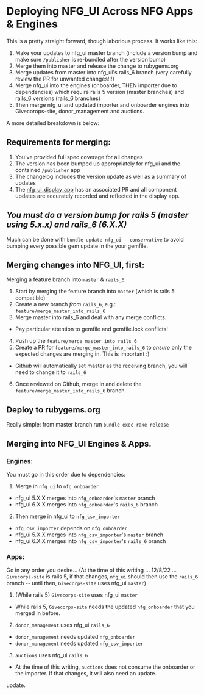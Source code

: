 # Deploying NFG_UI Across NFG Apps & Engines
This is a pretty straight forward, though laborious process. It works like this:
1. Make your updates to nfg_ui master branch (include a version bump and make sure `/publisher` is re-bundled after the version bump)
2. Merge them into master and release the change to rubygems.org
3. Merge updates from master into nfg_ui's rails_6 branch (very carefully review the PR for unwanted changes!!!)
4. Merge nfg_ui into the engines (onboarder, THEN importer due to dependencies) which require rails 5 version (master branches) and rails_6 versions (rails_6 branches)
5. Then merge nfg_ui and updated importer and onboarder engines into Givecorops-site, donor_management and auctions.

A more detailed breakdown is below:

## Requirements for merging:
1. You've provided full spec coverage for all changes
2. The version has been bumped up appropriately for nfg_ui and the contained `/publisher` app
3. The changelog includes the version update as well as a summary of updates
4. The [nfg_ui_display_app](https://github.com/network-for-good/nfg_ui_display_app) has an associated PR and all component updates are accurately recorded and reflected in the display app.

## *You must do a version bump for rails 5 (master using 5.x.x) and rails_6 (6.X.X)*
Much can be done with `bundle update nfg_ui --conservative` to avoid bumping every possible gem update in the your gemfile.

## Merging changes into NFG_UI, first:
Merging a feature branch into `master` & `rails_6`:
1. Start by merging the feature branch into `master` (which is rails 5 compatible)
2. Create a new branch *from* `rails_6`, e.g.: `feature/merge_master_into_rails_6`
3. Merge master into rails_6 and deal with any merge conflicts.
  * Pay particular attention to gemfile and gemfile.lock conflicts!
4. Push up the `feature/merge_master_into_rails_6`
5. Create a PR for `feature/merge_master_into_rails_6` to *ensure* only the expected changes are merging in. This is important :)
  * Github will automatically set master as the receiving branch, you will need to change it to `rails_6`
6. Once reviewed on Github, merge in and delete the `feature/merge_master_into_rails_6` branch.

## Deploy to rubygems.org
Really simple: from master branch run `bundle exec rake release`

## Merging into NFG_UI Engines & Apps.

### Engines:
You must go in this order due to dependencies:
1. Merge in `nfg_ui` to `nfg_onboarder`
  * nfg_ui 5.X.X merges into `nfg_onboarder`'s `master` branch
  * nfg_ui 6.X.X merges into `nfg_onboarder`'s `rails_6` branch
2. Then merge in nfg_ui to `nfg_csv_importer`
  * `nfg_csv_importer` depends on `nfg_onboarder`
  * nfg_ui 5.X.X merges into `nfg_csv_importer`'s `master` branch
  * nfg_ui 6.X.X merges into `nfg_csv_importer`'s `rails_6` branch

### Apps:
Go in any order you desire...
(At the time of this writing ... 12/8/22 ... `Givecorps-site` is rails 5, if that changes, `nfg_ui` should then use the `rails_6` branch -- until then, `Givecorps-site` uses nfg_ui `master`)
1. (While rails 5) `Givecorps-site` uses nfg_ui `master`
  * While rails 5, `Givecorps-site` needs the updated `nfg_onboarder` that you merged in before.
2. `donor_management` uses nfg_ui `rails_6`
  * `donor_management` needs updated `nfg_onboarder`
  * `donor_management` needs updated `nfg_csv_importer`
3. `auctions` uses nfg_ui `rails_6`
  * At the time of this writing, `auctions` does not consume the onboarder or the importer. If that changes, it will also need an update.

update.

